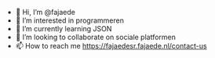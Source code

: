 - 👋 Hi, I’m @fajaede
- 👀 I’m interested in  programmeren
- 🌱 I’m currently learning  JSON
- 💞️ I’m looking to collaborate on sociale platformen
- 📫 How to reach me https://fajaedesr.fajaede.nl/contact-us

<!---
fajaede/fajaede is a ✨ special ✨ repository because its `README.md` (this file) appears on your GitHub profile.
You can click the Preview link to take a look at your changes.
--->
